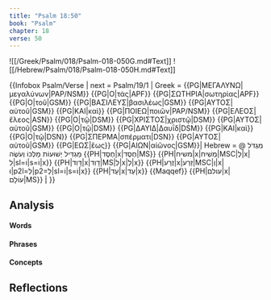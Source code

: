 ```yaml
---
title: "Psalm 18:50"
book: "Psalm"
chapter: 18
verse: 50
---
```

![[/Greek/Psalm/018/Psalm-018-050G.md#Text]]
![[/Hebrew/Psalm/018/Psalm-018-050H.md#Text]]

{{Infobox Psalm/Verse |
  next = Psalm/19/1 |
  Greek = {{PG|ΜΕΓΑΛΥΝΩ|μεγαλύνων|PAP/NSM}} {{PG|Ο|τὰς|APF}} {{PG|ΣΩΤΗΡΙΑ|σωτηρίας|APF}} {{PG|Ο|τοῦ|GSM}} {{PG|ΒΑΣΙΛΕΥΣ|βασιλέως|GSM}} {{PG|ΑΥΤΟΣ|αὐτοῦ|GSM}} {{PG|ΚΑΙ|καὶ}} {{PG|ΠΟΙΕΩ|ποιῶν|PAP/NSM}} {{PG|ΕΛΕΟΣ|ἔλεος|ASN}} {{PG|Ο|τῷ|DSM}} {{PG|ΧΡΙΣΤΟΣ|χριστῷ|DSM}} {{PG|ΑΥΤΟΣ|αὐτοῦ|GSM}} {{PG|Ο|τῷ|DSM}} {{PG|ΔΑΥΙΔ|Δαυΐδ|DSM}} {{PG|ΚΑΙ|καὶ}} {{PG|Ο|τῷ|DSN}} {{PG|ΣΠΕΡΜΑ|σπέρματι|DSN}} {{PG|ΑΥΤΟΣ|αὐτοῦ|GSM}} {{PG|ΕΩΣ|ἕως}} {{PG|ΑΙΩΝ|αἰῶνος|GSM}}|
  Hebrew = @
<ref>
מִגְדֹּל
</ref>
מַגְדִּיל
יְשׁוּעוֹת
מַלְכּוֹ
וְעֹשֶׂה
{{PH|חֶסֶד|x|חֶסֶד|MS}} {{PH|משיח|x|מְשִׁיח|MSC|לְ|x|לִ|sl=וֹ|s=וֹ|x}} {{PH|דָּוִד|x|דָוִד|MS|לְ|x|לְ|x}} {{PH|זֶרַע|x|זַרְע|MSC|וְ|x|וּ|p2l=לְ|p2=לְ|sl=וֹ|s=וֹ|x}} {{PH|עַד|x|עַד|x}} {{Maqqef}} {{PH|עולם|x|עוֹלָם|MS}}
׃|
}}

## Analysis

#### Words

#### Phrases

#### Concepts

## Reflections
